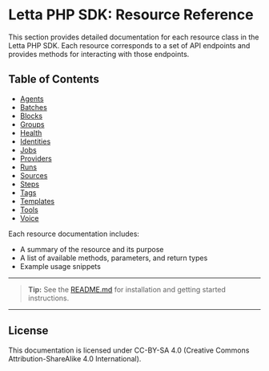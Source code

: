 # Letta PHP SDK: Resource Reference

This section provides detailed documentation for each resource class in the Letta PHP SDK. Each resource corresponds to a set of API endpoints and provides methods for interacting with those endpoints.

## Table of Contents

- [Agents](./resources/Agents.md)
- [Batches](./resources/Batches.md)
- [Blocks](./resources/Blocks.md)
- [Groups](./resources/Groups.md)
- [Health](./resources/Health.md)
- [Identities](./resources/Identities.md)
- [Jobs](./resources/Jobs.md)
- [Providers](./resources/Providers.md)
- [Runs](./resources/Runs.md)
- [Sources](./resources/Sources.md)
- [Steps](./resources/Steps.md)
- [Tags](./resources/Tags.md)
- [Templates](./resources/Templates.md)
- [Tools](./resources/Tools.md)
- [Voice](./resources/Voice.md)

Each resource documentation includes:
- A summary of the resource and its purpose
- A list of available methods, parameters, and return types
- Example usage snippets

---

> **Tip:** See the [README.md](../README.md) for installation and getting started instructions.

---

## License

This documentation is licensed under CC-BY-SA 4.0 (Creative Commons Attribution-ShareAlike 4.0 International). 